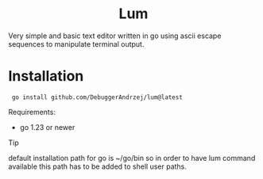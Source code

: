 <div align="center" width="100%">
</div>
<h1 align="center">Lum</h1>

Very simple and basic text editor written in go using ascii escape sequences to manipulate terminal output.

# Installation
```
 go install github.com/DebuggerAndrzej/lum@latest
```
Requirements:
- go 1.23 or newer

> [!TIP]
> default installation path for go is ~/go/bin so in order to have lum command available this path has to be added to shell user paths.

